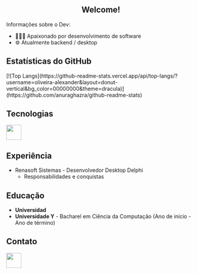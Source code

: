 <h2 align="center"><strong>Welcome!</strong></h2>

<p>Informações sobre o Dev:
  <ul>
    <li> 👨🏻‍💻 Apaixonado por desenvolvimento de software </li>
    <li> ⚙️ Atualmente backend / desktop </li>
  </ul>
</p>

## Estatísticas do GitHub
<div>
[![Top Langs](https://github-readme-stats.vercel.app/api/top-langs/?username=oliveira-alexander&layout=donut-vertical&bg_color=00000000&theme=dracula)](https://github.com/anuraghazra/github-readme-stats)
</div>

## Tecnologias
<div>
   <img width="40px" src="https://cdn.jsdelivr.net/gh/devicons/devicon@latest/icons/html5/html5-original-wordmark.svg" />
   <!-- Adicione mais ícones conforme necessário -->
</div>

<!--## Projetos
- **[Nome do Projeto](https://github.com/link-do-projeto)**: Breve descrição do projeto.
- **[Nome do Projeto](https://github.com/link-do-projeto)**: Breve descrição do projeto.
-->

## Experiência
- Renasoft Sistemas - Desenvolvedor Desktop Delphi
  - Responsabilidades e conquistas

## Educação
- **Universidad**
- **Universidade Y** - Bacharel em Ciência da Computação (Ano de início - Ano de término)

## Contato
<div>
  <a href="https://www.linkedin.com/in/alexanderwoliveira/">
    <img width="40px" src="https://cdn.jsdelivr.net/gh/devicons/devicon@latest/icons/linkedin/linkedin-original.svg" />
  </a>
</div>
